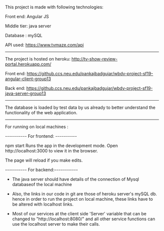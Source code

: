 This project is made with following technologies: 

Front end: Angular JS

Middle tier: java server

Database : mySQL

API used: https://www.tvmaze.com/api

*************************************************************************************************************************
The project is hosted on heroku: http://tv-show-review-portal.herokuapp.com/

Front end: https://github.ccs.neu.edu/pankajbadgujar/wbdv-project-sf19-angular-client-group13

Back end: https://github.ccs.neu.edu/pankajbadgujar/wbdv-project-sf19-java-server-group13

*************************************************************************************************************************
The database is loaded by test data by us already to better understand the functionality of the web application.

*************************************************************************************************************************
For running on local machines :
 
----------- For frontend: ----------- 

npm start
Runs the app in the development mode.
Open http://localhost:3000 to view it in the browser.

The page will reload if you make edits.

----------- For backend:------------

* The java server should have details of the connection of Mysql databaseof the local machine
 
* Also, the links in our code in git are those of heroku server's mySQL db. hence in order to run the project on local machine, these links have to be altered with localhost links.

* Most of our services at the client side 'Server' variable that can be changed to "http://localhost:8080/" and all other service functions can use the localhost server to make their calls.
